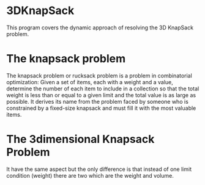 # 3DKnapSack
This program covers the dynamic approach of resolving the 3D KnapSack problem.

# The knapsack problem

The knapsack problem or rucksack problem is a problem in combinatorial optimization: Given a set of items, 
each with a weight and a value, determine the number of each item to include in a collection so that the total weight 
is less than or equal to a given limit and the total value is as large as possible. It derives its name from the problem 
faced by someone who is constrained by a fixed-size knapsack and must fill it with the most valuable items. 

# The 3dimensional Knapsack Problem
It have the same aspect but the only difference is that instead of one limit condition (weight) there are two which are the weight and volume.
